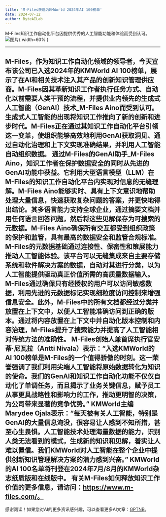 ```yaml
---
title: 'M-Files获选为KMWorld 2024年AI 100榜单'
date: 2024-07-12
author: ByteAILab
---
```


M-Files知识工作自动化平台因提供优秀的人工智能功能和体验而受到认可。![图片](https://ai-techpark.com/wp-content/uploads/2024/07/M-Files-Na-960x540.jpg){ width=60% }

---

M-Files，作为知识工作自动化领域的领导者，今天宣布该公司已入选2024年的KMWorld AI 100榜单，展示了在AI和相关技术注入其产品的创新知识管理供应商。M-Files因其革新知识工作者执行任务方式、自动化以前需要人类干预的流程，并提供业内领先的生成式人工智能（GenAI）技术_M-Files Aino而受到认可。
生成式人工智能的出现将知识工作推向了新的创新和进步时代。M-Files正在通过其知识工作自动化平台引领这一变革，使组织能够高效地利用GenAI获取洞见、通过自动化治理和上下文实现准确结果，并利用人工智能自动组织数据。
通过M-Files的GenAI助手_M-Files Aino，知识工作者在保护数据安全的同时从先进的GenAI功能中获益。它利用大型语言模型（LLM）在M-Files的知识工作自动化平台内实现对信息的无缝理解。M-Files Aino能够实时、具有上下文意识地帮助处理大量信息，快速获取复杂问题的答案，并更快地得出结论。其多语言能力支持全球企业，通过摘要文档并用任何语言回答问题，然后将这些见解保存为可搜索的元数据。M-Files Aino确保所有交互都受到组织政策的保护和监管，具有最高的数据安全和监管合规标准。
M-Files的元数据基础通过连接性、保密性和策展能力推动人工智能体验。该平台可以无缝集成来自主要存储系统和软件解决方案的数据，自动对其进行分类，以为人工智能提供驱动真正价值所需的高质量数据输入。M-Files通过确保只有经授权的用户可以访问敏感数据，利用先进的元数据标记实现细粒度访问控制来增强信息安全。此外，M-Files中的所有文档都经过分类并放置在上下文中，以便人工智能准确访问到正确的版本。通过将内容放置在上下文中并自动化版本控制和内容治理，M-Files提升了搜索能力并提高了人工智能相对传统方法的准确性。
M-Files创始人兼首席执行官安蒂·尼瓦拉（Antti Nivala）表示：“入选KMWorld的AI 100榜单是M-Files的一个值得骄傲的时刻。这一荣誉强调了我们利用尖端人工智能将原始数据转化为知识的使命。我们的GenAI和知识工作自动化功能不仅仅自动化了单调任务，而且揭示了业务关键信息，赋予员工从事更具战略性和影响力的工作，推动更明智的决策，为公司带来显著的竞争优势。”
KMWorld主编Marydee Ojala表示：“每天被有关人工智能，特别是GenAI的大量信息淹没，很容易让人感到不知所措，甚至心生畏惧。人工智能技术处理海量数据的能力，识别人类无法看到的模式，生成新的知识和见解，着实让人难以置信。我们KMWorld对人工智能在整个企业中提供创新知识管理解决方案的潜力感到兴奋。”
KMWorld的AI 100名单将刊登在2024年7月/8月的KMWorld杂志纸质版和在线版中。
有关M-Files如何释放知识工作价值的更多信息，请访问：https://www.m-files.com/。
---
感谢阅读！如果您对AI的更多资讯感兴趣，可以查看更多AI文章：[GPTNB](https://gptnb.com)。